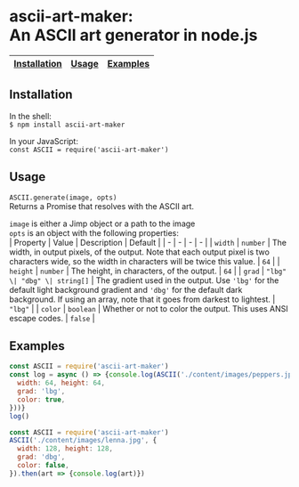 # ascii-art-maker:<br>An ASCII art generator in node.js
| [Installation](#installation) | [Usage](#usage) | [Examples](#examples) |
| - | - | - |
## Installation
In the shell:<br>`$ npm install ascii-art-maker`

In your JavaScript:<br>`const ASCII = require('ascii-art-maker')`

## Usage
`ASCII.generate(image, opts)`<br>
Returns a Promise that resolves with the ASCII art.

`image` is either a Jimp object or a path to the image<br>
`opts` is an object with the following properties:<br>
| Property | Value | Description | Default |
| - | - | - | - |
| `width` | `number` | The width, in output pixels, of the output. Note that each output pixel is two characters wide, so the width in characters will be twice this value. | `64` |
| `height` | `number` | The height, in characters, of the output. | `64` |
| `grad` | `"lbg" \| "dbg" \| string[]` | The gradient used in the output. Use `'lbg'` for the default light background gradient and `'dbg'` for the default dark background. If using an array, note that it goes from darkest to lightest. | `"lbg"` |
| `color` | `boolean` | Whether or not to color the output. This uses ANSI escape codes. | `false` |
## Examples
```js
const ASCII = require('ascii-art-maker')
const log = async () => {console.log(ASCII('./content/images/peppers.jpg', {
  width: 64, height: 64,
  grad: 'lbg',
  color: true,
}))}
log()
```
```js
const ASCII = require('ascii-art-maker')
ASCII('./content/images/lenna.jpg', {
  width: 128, height: 128,
  grad: 'dbg',
  color: false,
}).then(art => {console.log(art)})
```
